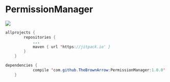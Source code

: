 # PermissionManager

![](https://jitpack.io/v/TheBrownArrow/PermissionManager.svg)


```java
allprojects {
		repositories {
			...
			maven { url 'https://jitpack.io' }
		}
	}
```

```java
dependencies {
	        compile 'com.github.TheBrownArrow:PermissionManager:1.0.0'
	}
```
